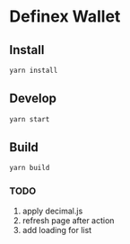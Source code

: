 # Definex Wallet

## Install

```bash
yarn install
```

## Develop

```bash
yarn start
```

## Build
```bash
yarn build
```

### TODO

1. apply decimal.js
2. refresh page after action
3. add loading for list 